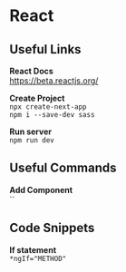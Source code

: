 # React

## Useful Links  
**React Docs**  
https://beta.reactjs.org/  

**Create Project**  
`npx create-next-app`  
`npm i --save-dev sass`  

**Run server**  
`npm run dev`  

## Useful Commands
**Add Component**  
``  

## Code Snippets  
**If statement**  
`*ngIf="METHOD"`  
